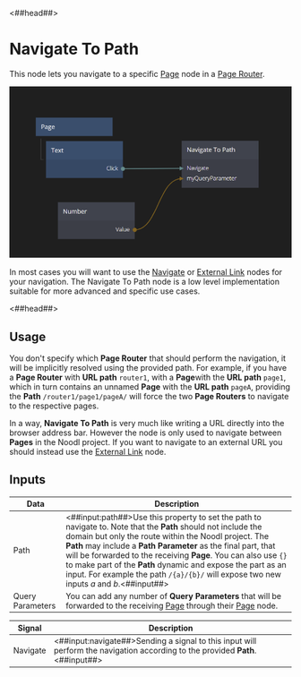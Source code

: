 <##head##>

# Navigate To Path

This node lets you navigate to a specific <span class="ndl-node">[Page](/nodes/navigation/page/)</span> node in a <span class="ndl-node">[Page Router](/nodes/navigation/page-router/)</span>.

<div class="ndl-image-with-background l">

![](./navigate-to-path.png)

</div>

In most cases you will want to use the <span class="ndl-node">[Navigate](/nodes/navigation/navigate/)</span> or <span class="ndl-node">[External Link](/nodes/navigation/external-link/)</span> nodes for your navigation. The <span class="ndl-node">Navigate To Path</span> node is a low level implementation suitable for more advanced and specific use cases.

<##head##>

## Usage

You don't specify which **Page Router** that should perform the navigation, it will be implicitly resolved using the provided path. For example, if you have a **Page Router** with **URL path** `router1`, with a **Page**with the **URL path** `page1`, which in turn contains an unnamed **Page** with the **URL path** `pageA`, providing the **Path** `/router1/page1/pageA/` will force the two **Page Routers** to navigate to the respective pages.

In a way, **Navigate To Path** is very much like writing a URL directly into the browser address bar. However the node is only used to navigate between **Pages** in the Noodl project. If you want to navigate to an external URL you should instead use the [External Link](/nodes/navigation/external-link/) node.

## Inputs

| Data                                           | Description                                                                                                                                                                                                                                                                                                                                                                                                                                                            |
| ---------------------------------------------- | ---------------------------------------------------------------------------------------------------------------------------------------------------------------------------------------------------------------------------------------------------------------------------------------------------------------------------------------------------------------------------------------------------------------------------------------------------------------------- |
| <span class="ndl-data">Path</span>             | <##input:path##>Use this property to set the path to navigate to. Note that the **Path** should not include the domain but only the route within the Noodl project. The **Path** may include a **Path Parameter** as the final part, that will be forwarded to the receiving **Page**. You can also use `{}` to make part of the **Path** dynamic and expose the part as an input. For example the path `/{a}/{b}/` will expose two new inputs _a_ and _b_.<##input##> |
| <span class="ndl-data">Query Parameters</span> | You can add any number of **Query Parameters** that will be forwarded to the receiving [Page](/nodes/navigation/page/) through their [Page](/nodes/navigation/page-inputs/) node.                                                                                                                                                                                                                                                                                      |

| Signal                                   | Description                                                                                                                   |
| ---------------------------------------- | ----------------------------------------------------------------------------------------------------------------------------- |
| <span class="ndl-signal">Navigate</span> | <##input:navigate##>Sending a signal to this input will perform the navigation according to the provided **Path**.<##input##> |

<span style="display:none"><##input:q-\*##>A **Query Parameter** that will be forwarded to the receiving **Page** node through their **Page Inputs** node.<##input##></span>

<span style="display:none"><##input:p-\*##>A **Path Parameter** that will be part of the **Path**.<##input##></span>
